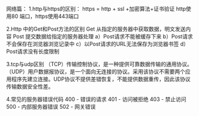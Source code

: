 网络篇：
1.http与https的区别：
https = http + ssl +加密算法+证书验证
http使用80 端口，https使用443端口

2.Http 中的Get和Post方法的区别
Get 从指定的服务器中获取数据，明文发送内容
Post 提交数据给指定的服务器处理
a）Post请求不能被缓存下来
b）Post请求不会保存在浏览器浏览记录中
c）以Post请求的URL无法保存为浏览器书签
d）Post请求没有长度限制

3.tcp与udp区别
（TCP）传输控制协议，是一种提供可靠数据传输的通用协议。
（UDP）用户数据报协议，是一个面向无连接的协议。采用该协议不需要两个应用程序先建立连接。UDP协议不提供差错恢复，不能提供数据重传，因此该协议传输数据安全性差。

4.常见的服务器错误代码
400 - 错误的请求
401 - 访问被拒绝
403 - 禁止访问
500 - 内部服务器错误
502 - 网关错误